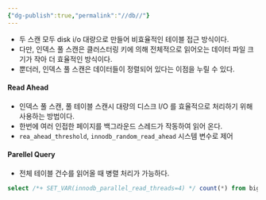 ```yaml
---
{"dg-publish":true,"permalink":"//db//"}
---
```



- 두 스캔 모두 disk i/o 대량으로 만들어 비효율적인 테이블 접근 방식이다.
- 다만, 인덱스 풀 스캔은 클러스터링 키에 의해 전체적으로 읽어오는 데이터 파일 크기가 작아 더 효율적인 방식이다.
- 뿐더러, 인덱스 풀 스캔은 데이터들이 정렬되어 있다는 이점을 누릴 수 있다.


#### Read Ahead
- 인덱스 풀 스캔, 풀 테이블 스캔시 대량의 디스크 I/O 를 효율적으로 처리하기 위해 사용하는 방법이다.
- 한번에 여러 인접한 페이지를 백그라운드 스레드가 작동하여 읽어 온다.
- `rea_ahead_threshold`, `innodb_random_read_ahead` 시스템 변수로 제어


#### Parellel Query
- 전체 테이블 건수를 읽어올 때 병렬 처리가 가능하다.
```sql
select /*+ SET_VAR(innodb_parallel_read_threads=4) */ count(*) from big_table;
```